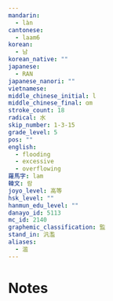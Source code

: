 ```yaml
---
mandarin:
  - làn
cantonese:
  - laam6
korean:
  - 남
korean_native: ""
japanese:
  - RAN
japanese_nanori: ""
vietnamese:
middle_chinese_initial: l
middle_chinese_final: ɑm
stroke_count: 18
radical: 水
skip_number: 1-3-15
grade_level: 5
pos: ""
english:
  - flooding
  - excessive
  - overflowing
羅馬字: lam
韓文: 람
joyo_level: 高等
hsk_level: ""
hanmun_edu_level: ""
danayo_id: 5113
mc_id: 2140
graphemic_classification: 監
stand_in: 汎濫
aliases:
  - 滥
---
```


# Notes
